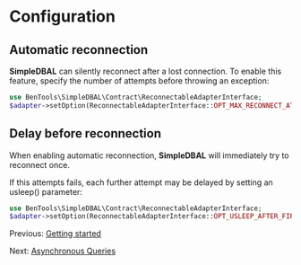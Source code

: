 # Configuration

Automatic reconnection
----------------------
**SimpleDBAL** can silently reconnect after a lost connection. To enable this feature, specify the number of attempts before throwing an exception:
```php
use BenTools\SimpleDBAL\Contract\ReconnectableAdapterInterface;
$adapter->setOption(ReconnectableAdapterInterface::OPT_MAX_RECONNECT_ATTEMPTS, 3); // Will try to reconnect 3 times before throwing an exception
```

Delay before reconnection
-------------------------
When enabling automatic reconnection, **SimpleDBAL** will immediately try to reconnect once.

If this attempts fails, each further attempt may be delayed by setting an usleep() parameter:
```php
use BenTools\SimpleDBAL\Contract\ReconnectableAdapterInterface;
$adapter->setOption(ReconnectableAdapterInterface::OPT_USLEEP_AFTER_FIRST_ATTEMPT, 100000); // Will wait 100 ms before furher retries
```


Previous: [Getting started](01-GettingStarted.md)

Next: [Asynchronous Queries](03-AsynchronousQueries.md)